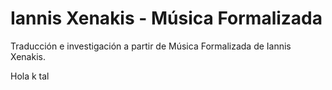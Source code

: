 # Iannis Xenakis - Música Formalizada
Traducción e investigación a partir de Música Formalizada de Iannis Xenakis.

Hola k tal